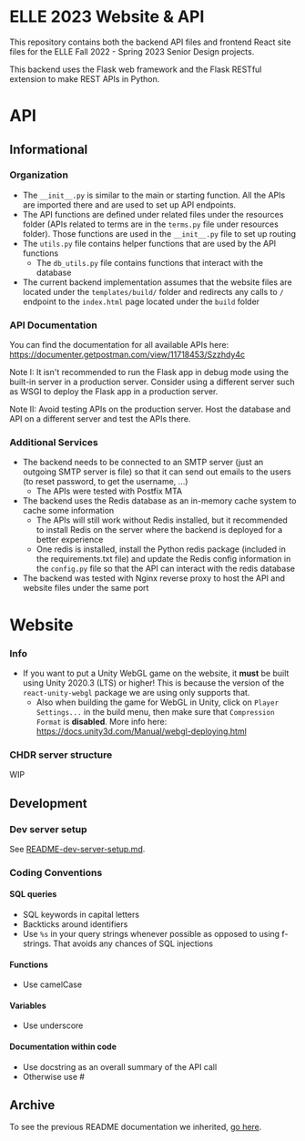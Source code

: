 # ELLE 2023 Website & API
This repository contains both the backend API files and frontend React site files for the ELLE Fall 2022 - Spring 2023 Senior Design projects.

This backend uses the Flask web framework and the Flask RESTful extension to make REST APIs in Python.

# API
## Informational
### Organization
* The `__init__.py` is similar to the main or starting function. All the APIs are imported there and are used to set up API endpoints.
* The API functions are defined under related files under the resources folder (APIs related to terms are in the `terms.py` file under resources folder). Those functions are used in the `__init__.py` file to set up routing
* The `utils.py` file contains helper functions that are used by the API functions
    * The `db_utils.py` file contains functions that interact with the database
* The current backend implementation assumes that the website files are located under the `templates/build/` folder and redirects any calls to `/` endpoint to the `index.html` page located under the `build` folder

### API Documentation
You can find the documentation for all available APIs here: https://documenter.getpostman.com/view/11718453/Szzhdy4c

Note I: It isn't recommended to run the Flask app in debug mode using the built-in server in a production server. Consider using a different server such as WSGI to deploy the Flask app in a production server.

Note II: Avoid testing APIs on the production server. Host the database and API on a different server and test the APIs there.

### Additional Services
* The backend needs to be connected to an SMTP server (just an outgoing SMTP server is file) so that it can send out emails to the users (to reset password, to get the username, ...)
    * The APIs were tested with Postfix MTA
* The backend uses the Redis database as an in-memory cache system to cache some information
    * The APIs will still work without Redis installed, but it recommended to install Redis on the server where the backend is deployed for a better experience
    * One redis is installed, install the Python redis package (included in the requirements.txt file) and update the Redis config information in the `config.py` file so that the API can interact with the redis database
* The backend was tested with Nginx reverse proxy to host the API and website files under the same port

# Website
### Info
* If you want to put a Unity WebGL game on the website, it **must** be built using Unity 2020.3 (LTS) or higher! This is because the version of the `react-unity-webgl` package we are using only supports that.
    * Also when building the game for WebGL in Unity, click on `Player Settings...` in the build menu, then make sure that `Compression Format` is **disabled**. More info here: https://docs.unity3d.com/Manual/webgl-deploying.html

### CHDR server structure
WIP

## Development
### Dev server setup
See [README-dev-server-setup.md](README-dev-server-setup.md).

### Coding Conventions
#### SQL queries
* SQL keywords in capital letters
* Backticks around identifiers
* Use `%s` in your query strings whenever possible as opposed to using f-strings. That avoids any chances of SQL injections
#### Functions
* Use camelCase
#### Variables
* Use underscore
#### Documentation within code
* Use docstring as an overall summary of the API call
* Otherwise use #

## Archive
To see the previous README documentation we inherited, [go here](https://github.com/Naton-1/ELLE-2023-Website-API/blob/ed98a54c9578498f4b46f3f3914b4d690a834027/README.md).